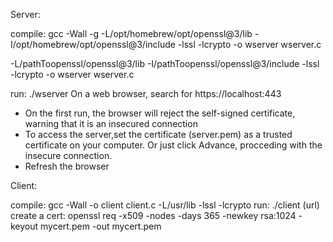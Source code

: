 Server:

compile: gcc -Wall -g -L/opt/homebrew/opt/openssl@3/lib -I/opt/homebrew/opt/openssl@3/include -lssl -lcrypto -o wserver wserver.c 

-L/pathToopenssl/openssl@3/lib -I/pathToopenssl/openssl@3/include -lssl -lcrypto -o wserver wserver.c 

run: ./wserver
On a web browser, search for https://localhost:443

- On the first run, the browser will reject the self-signed certificate, warning that it is an insecured connection
- To access the server,set the certificate (server.pem) as a trusted certificate on your computer. Or just click Advance, procceding with the insecure connection.
- Refresh the browser 

Client:

compile: gcc -Wall -o client client.c -L/usr/lib -lssl -lcrypto
run: ./client (url)
create a cert: openssl req -x509 -nodes -days 365 -newkey rsa:1024 -keyout mycert.pem -out mycert.pem
